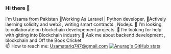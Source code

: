 ### Hi there 👋
I'm Usama from Pakistan
 🔭Working As Laravel | Python developer,
🌱Actively laerning solidity and web3 , writing smart contracts , Nodejs.
👯 I’m looking to collaborate on blockchain developement projects.
🤔 I’m looking for help with gitting into Blockchain industry
💬 Ask me about backend development , blockchain and Off the Book Cricket  
📫 How to reach me: Usamatariq747@gmail.com
[![Anurag's GitHub stats](https://github-readme-stats.vercel.app/api?username=UsaMaH11)](https://github.com/anuraghazra/github-readme-stats)
